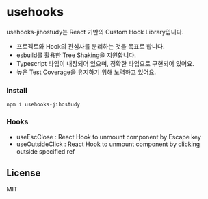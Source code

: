 # usehooks

usehooks-jihostudy는 React 기반의 Custom Hook Library입니다.

- 프로젝트와 Hook의 관심사를 분리하는 것을 목표로 합니다.
- esbuild를 활용한 Tree Shaking을 지원합니다.
- Typescript 타입이 내장되어 있으며, 정확한 타입으로 구현되어 있어요.
- 높은 Test Coverage을 유지하기 위해 노력하고 있어요.

### Install

`npm i usehooks-jihostudy`

### Hooks

- useEscClose : React Hook to unmount component by Escape key
- useOutsideClick : React Hook to unmount component by clicking outside specified ref

## License

MIT
